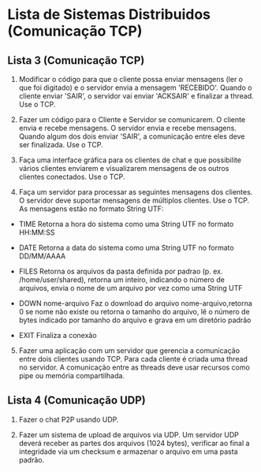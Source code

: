 # Lista de Sistemas Distribuidos (Comunicação TCP)

## Lista 3 (Comunicação TCP)
1) Modificar o código para que o cliente possa enviar mensagens (ler o que foi digitado) e o servidor envia a mensagem 'RECEBIDO'. Quando o cliente enviar 'SAIR',  o servidor vai enviar 'ACKSAIR' e finalizar a thread. Use o TCP.

2) Fazer um código para o Cliente e Servidor se comunicarem. O cliente envia e recebe mensagens. O servidor envia e recebe mensagens. Quando algum dos dois enviar 'SAIR', a comunicação entre eles deve ser finalizada. Use o TCP.


3) Faça uma interface gráfica para os clientes de chat e que possibilite vários clientes enviarem e visualizarem mensagens de os outros clientes conectados. Use o TCP.

4)  Faça um servidor para processar as seguintes mensagens dos clientes. O servidor deve suportar mensagens de múltiplos clientes. Use o TCP.
As mensagens estão no formato String UTF:

* TIME Retorna a hora do sistema como uma String UTF no formato HH:MM:SS

* DATE Retorna a data do sistema como uma String UTF no formato DD/MM/AAAA

* FILES Retorna os arquivos da pasta definida por padrao (p. ex. /home/user/shared), retorna um inteiro, indicando o número de arquivos, envia o nome de um arquivo por vez como uma String UTF

* DOWN nome-arquivo Faz o download do arquivo nome-arquivo,retorna 0 se nome não existe ou retorna o tamanho do arquivo, lê o número de bytes indicado por tamanho do arquivo e grava em um diretório padrão

* EXIT Finaliza a conexão

5) Fazer uma aplicação com um servidor que gerencia a comunicação entre dois clientes usando TCP. Para cada cliente é criada uma thread no servidor. A comunicação entre as threads deve usar recursos como pipe ou memória compartilhada.

## Lista 4 (Comunicação UDP)
1) Fazer o chat P2P usando UDP.

2) Fazer um sistema de upload de arquivos via UDP. Um servidor UDP deverá receber as partes dos arquivos (1024 bytes), verificar ao final a integridade via um checksum e armazenar o arquivo em uma pasta padrão.
